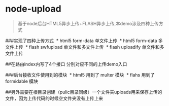 # node-upload

> 基于node后台HTML5异步上传+FLASH异步上传,本demo涉及四种上传方式



###实现了四种上传方式
  * html5 form-data 单文件上传
  * html5 form-data 多文件上传
  * flash swfupload 单文件和多文件上传
  * flash uploadify 单文件和多文件上传

##在路由index内写了4个接口  分别对应不同的上传demo入口
  



###后台接收文件使用到的模块
  * html5 用到了 multer 模块
  * flahs 用到了 formidable 模块



##另外需要在根目录创建（pulic目录同级）一个文件夹uploads用来保存上传的文件，因为上传代码的时候空文件夹没有上传上来
